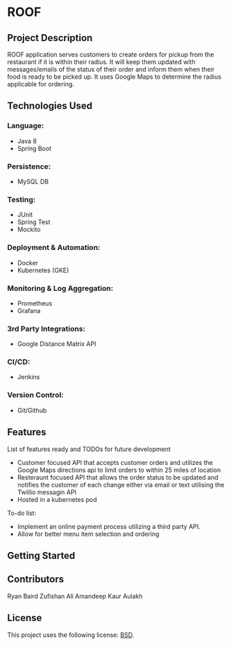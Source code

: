 # ROOF 

## Project Description

ROOF application serves customers to create orders for pickup from the restaurant if it is within their radius. It will keep them updated with messages/emails of the status of their order and inform them when their food is ready to be picked up. It uses Google Maps to determine the radius applicable for ordering.

## Technologies Used

### Language: 

* Java 8  
* Spring Boot 

### Persistence: 

* MySQL DB 

### Testing: 

* JUnit 
* Spring Test 
* Mockito 

### Deployment & Automation: 

* Docker 
* Kubernetes (GKE)

### Monitoring & Log Aggregation: 

* Prometheus  
* Grafana  

### 3rd Party Integrations: 

* Google Distance Matrix API 

### CI/CD: 

* Jenkins  

### Version Control: 

* Git/Github

## Features

List of features ready and TODOs for future development
* Customer focused API that accepts customer orders and utilizes the Google Maps directions api to limit orders to within 25 miles of location
* Resteraunt focused API that allows the order status to be updated and notifies the customer of each change either via email or text utilising the Twillio messagin API
* Hosted in a kubernetes pod

To-do list:
* Implement an online payment process utilizing a third party API.
* Allow for better menu item selection and ordering

## Getting Started


## Contributors
Ryan Baird
Zufishan Ali
Amandeep Kaur Aulakh

## License

This project uses the following license: [BSD](LICENSE).
